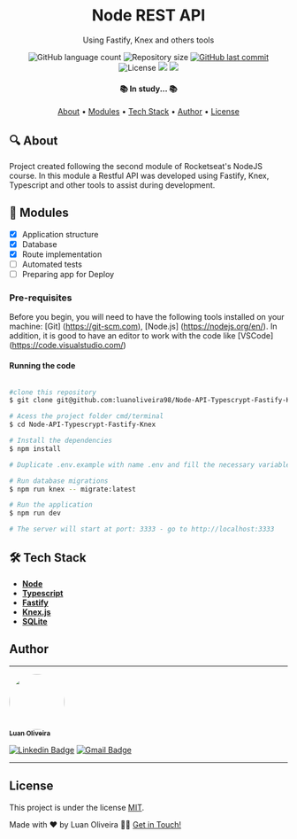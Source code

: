 <h1 align="center"> Node REST API </h1>
<p align="center">Using Fastify, Knex and others tools </p>

<p align="center">
  <img alt="GitHub language count" src="https://img.shields.io/github/languages/count/luanoliveira98/Node-API-Typescrypt-Fastify-Knex?color=%2304D361"/>
  <img alt="Repository size" src="https://img.shields.io/github/repo-size/luanoliveira98/Node-API-Typescrypt-Fastify-Knex">
  <a href="https://github.com/luanoliveira98/Node-API-Typescrypt-Fastify-Knex/commits/master">
    <img alt="GitHub last commit" src="https://img.shields.io/github/last-commit/luanoliveira98/Node-API-Typescrypt-Fastify-Knex">
  </a>
  <img alt="License" src="https://img.shields.io/badge/license-MIT-brightgreen">
  <img src="https://img.shields.io/static/v1?label=Made%20with&message=Typescript&color=007acc"/>
  <a href="https://blog.rocketseat.com.br/">
    <img src="https://img.shields.io/static/v1?label=Course%20of&message=Rocketseat&color=7159c1"/>
  </a>
</p>

<h4 align="center">
  📚 In study... 📚
</h4>

<p align="center">
 <a href="#🔍-about">About</a> •
 <a href="#📁-modules">Modules</a> •
 <a href="#🛠️-tech-stack">Tech Stack</a> • 
 <a href="#author">Author</a> • 
 <a href="#license">License</a>
</p>

## 🔍 About

Project created following the second module of Rocketseat's NodeJS course. In this module a Restful API was developed using Fastify, Knex, Typescript and other tools to assist during development.

## 📁 Modules

- [x] Application structure
- [x] Database
- [x] Route implementation
- [ ] Automated tests
- [ ] Preparing app for Deploy

### Pre-requisites

Before you begin, you will need to have the following tools installed on your machine:
[Git] (https://git-scm.com), [Node.js] (https://nodejs.org/en/).
In addition, it is good to have an editor to work with the code like [VSCode] (https://code.visualstudio.com/)

#### Running the code

````bash

#clone this repository
$ git clone git@github.com:luanoliveira98/Node-API-Typescrypt-Fastify-Knex.git

# Acess the project folder cmd/terminal
$ cd Node-API-Typescrypt-Fastify-Knex

# Install the dependencies
$ npm install

# Duplicate .env.example with name .env and fill the necessary variables

# Run database migrations
$ npm run knex -- migrate:latest

# Run the application
$ npm run dev

# The server will start at port: 3333 - go to http://localhost:3333

````

## 🛠️ Tech Stack

- **[Node](https://nodejs.org/en/)**
- **[Typescript](https://www.typescriptlang.org/)**
- **[Fastify](https://www.fastify.io/)**
- **[Knex.js](https://knexjs.org/)**
- **[SQLite](https://sqlite.org/index.html)**

## Author
---

<a href="https://github.com/luanoliveira">
 <img style="border-radius: 50%;" src="https://github.com/luanoliveira98.png" width="100px;" alt=""/>
 <br />
 <sub><b>Luan Oliveira</b></sub>
</a>

[![Linkedin Badge](https://img.shields.io/badge/-LinkedIn-blue?style=flat-square&logo=Linkedin&logoColor=white&link=https://www.linkedin.com/in/luan-oliveira-saldanha/)](https://www.linkedin.com/in/luan-oliveira-saldanha/) 
[![Gmail Badge](https://img.shields.io/badge/-Gmail-c14438?style=flat-square&logo=Gmail&logoColor=white&link=mailto:luanoliveiraltda@gmail.com)](mailto:luanoliveiraltda@gmail.com)

---

## License

This project is under the license [MIT](./LICENSE).

Made with ❤️ by Luan Oliveira 👋🏽 [Get in Touch!](Https://www.linkedin.com/in/luan-oliveira-saldanha/)

